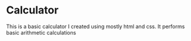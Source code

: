 # Calculator
This is a basic calculator I created using mostly html and css. It performs basic arithmetic calculations
